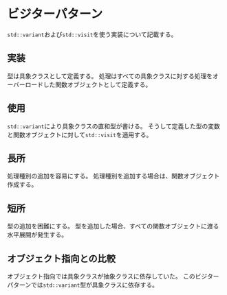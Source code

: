 # ビジターパターン

`std::variant`および`std::visit`を使う実装について記載する。

## 実装
型は具象クラスとして定義する。
処理はすべての具象クラスに対する処理をオーバーロードした関数オブジェクトとして定義する。

## 使用
`std::variant`により具象クラスの直和型が書ける。
そうして定義した型の変数と関数オブジェクトに対して`std::visit`を適用する。

## 長所
処理種別の追加を容易にする。
処理種別を追加する場合は、関数オブジェクト作成する。

## 短所
型の追加を困難にする。
型を追加した場合、すべての関数オブジェクトに渡る水平展開が発生する。

## オブジェクト指向との比較
オブジェクト指向では具象クラスが抽象クラスに依存していた。
このビジターパターンでは`std::variant`型が具象クラスに依存する。